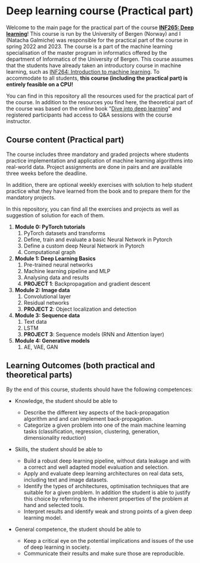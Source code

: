 # Deep learning course (Practical part)

Welcome to the main page for the practical part of the course **[INF265: Deep learning](https://www4.uib.no/en/courses/INF265)**! This course is run by the University of Bergen (Norway) and I (Natacha Galmiche) was responsible for the practical part of the course in spring 2022 and 2023. The course is a part of the machine learning specialisation of the master program in informatics offered by the department of Informatics of the University of Bergen. This course assumes that the students have already taken an introductory course in machine learning, such as [INF264: Introduction to machine learning](https://www4.uib.no/en/courses/INF264). To accommodate to all students, **this course (including the practical part) is entirely feasible on a CPU!**

You can find in this repository all the resources used for the practical part of the course. In addition to the resources you find here, the theoretical part of the course was based on the online book "[Dive into deep learning](https://d2l.ai/)" and registered participants had access to Q&A sessions with the course instructor.

## Course content (Practical part)

The course includes three mandatory and graded projects where students practice implementation and application of machine learning algorithms into real-world data. Project assignments are done in pairs and are available three weeks before the deadline.

In addition, there are optional weekly exercises with solution to help student practice what they have learned from the book and to prepare them for the mandatory projects.

In this repository, you can find all the exercises and projects as well as suggestion of solution for each of them.

1. **Module 0: PyTorch tutorials**
   1. PyTorch datasets and transforms
   2. Define, train and evaluate a basic Neural Network in Pytorch
   3. Define a custom deep Neural Network in Pytorch
   4. Computational graph
2. **Module 1: Deep Learning Basics**
   1. Pre-trained neural networks
   2. Machine learning pipeline and MLP
   3. Analysing data and results
   4. **PROJECT 1**: Backpropagation and gradient descent
3. **Module 2: Image data**
   1. Convolutional layer
   2. Residual networks
   3. **PROJECT 2**: Object localization and detection
4. **Module 3: Sequence data**
   1. Text data
   2. LSTM
   3. **PROJECT 3**: Sequence models (RNN and Attention layer)
5. **Module 4: Generative models**
   1. AE, VAE, GAN

## Learning Outcomes (both practical and theoretical parts)

By the end of this course, students should have the following competences:

- Knowledge, the student should be able to

  - Describe the different key aspects of the back-propagation algorithm and and can implement back-propagation.
  - Categorize a given problem into one of the main machine learning tasks (classification, regression, clustering, generation, dimensionality reduction)

- Skills, the student should be able to

  - Build a robust deep learning pipeline, without data leakage and with a correct and well adapted model evaluation and selection.
  - Apply and evaluate deep learning architectures on real data sets, including text and image datasets.
  - Identify the types of architectures, optimisation techniques that are suitable for a given problem. In addition the student is able to justify this choice by referring to the inherent properties of the problem at hand and selected tools.
  - Interpret results and identify weak and strong points of a given deep learning model.

- General competence, the student should be able to

  - Keep a critical eye on the potential implications and issues of the use of deep learning in society.
  - Communicate their results and make sure those are reproducible.